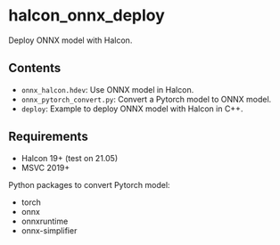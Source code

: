 # halcon_onnx_deploy

Deploy ONNX model with Halcon.

## Contents

* `onnx_halcon.hdev`: Use ONNX model in Halcon.
* `onnx_pytorch_convert.py`: Convert a Pytorch model to ONNX model.
* `deploy`: Example to deploy ONNX model with Halcon in C++.

## Requirements

* Halcon 19+ (test on 21.05)
* MSVC 2019+

Python packages to convert Pytorch model:
* torch
* onnx
* onnxruntime
* onnx-simplifier
